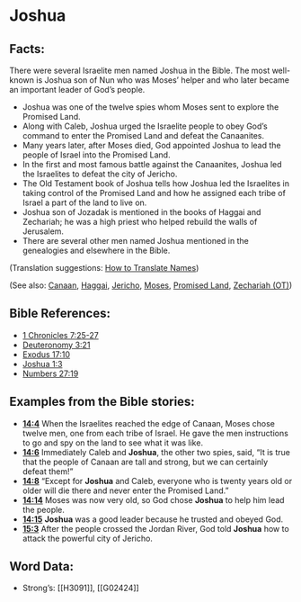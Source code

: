 # Joshua

## Facts:

There were several Israelite men named Joshua in the Bible. The most well-known is Joshua son of Nun who was Moses’ helper and who later became an important leader of God’s people.

* Joshua was one of the twelve spies whom Moses sent to explore the Promised Land.
* Along with Caleb, Joshua urged the Israelite people to obey God’s command to enter the Promised Land and defeat the Canaanites.
* Many years later, after Moses died, God appointed Joshua to lead the people of Israel into the Promised Land.
* In the first and most famous battle against the Canaanites, Joshua led the Israelites to defeat the city of Jericho.
* The Old Testament book of Joshua tells how Joshua led the Israelites in taking control of the Promised Land and how he assigned each tribe of Israel a part of the land to live on.
* Joshua son of Jozadak is mentioned in the books of Haggai and Zechariah; he was a high priest who helped rebuild the walls of Jerusalem.
* There are several other men named Joshua mentioned in the genealogies and elsewhere in the Bible.

(Translation suggestions: [How to Translate Names](../../translate/translate-names))

(See also: [Canaan](../names/canaan.md), [Haggai](../names/haggai.md), [Jericho](../names/jericho.md), [Moses](../names/moses.md), [Promised Land](../kt/promisedland.md), [Zechariah (OT)](../names/zechariahot.md))

## Bible References:

* [1 Chronicles 7:25-27](rc://en/tn/help/1ch/07/25)
* [Deuteronomy 3:21](rc://en/tn/help/deu/03/21)
* [Exodus 17:10](rc://en/tn/help/exo/17/10)
* [Joshua 1:3](rc://en/tn/help/jos/01/03)
* [Numbers 27:19](rc://en/tn/help/num/27/19)

## Examples from the Bible stories:

* __[14:4](rc://en/tn/help/obs/14/04)__ When the Israelites reached the edge of Canaan, Moses chose twelve men, one from each tribe of Israel. He gave the men instructions to go and spy on the land to see what it was like.
* __[14:6](rc://en/tn/help/obs/14/06)__ Immediately Caleb and __Joshua__, the other two spies, said, “It is true that the people of Canaan are tall and strong, but we can certainly defeat them!”
* __[14:8](rc://en/tn/help/obs/14/08)__ “Except for __Joshua__ and Caleb, everyone who is twenty years old or older will die there and never enter the Promised Land.”
* __[14:14](rc://en/tn/help/obs/14/14)__ Moses was now very old, so God chose __Joshua__ to help him lead the people.
* __[14:15](rc://en/tn/help/obs/14/15)__ __Joshua__ was a good leader because he trusted and obeyed God.
* __[15:3](rc://en/tn/help/obs/15/03)__ After the people crossed the Jordan River, God told __Joshua__ how to attack the powerful city of Jericho.

## Word Data:

* Strong’s: [[H3091]], [[G02424]]
